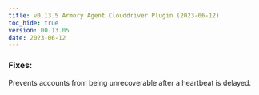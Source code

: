 ```yaml
---
title: v0.13.5 Armory Agent Clouddriver Plugin (2023-06-12)
toc_hide: true
version: 00.13.05
date: 2023-06-12
---
```


### Fixes:
Prevents accounts from being unrecoverable after a heartbeat is delayed.
